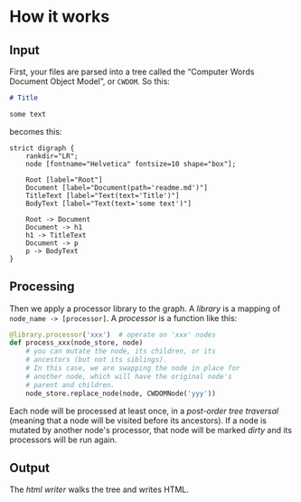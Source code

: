 # How it works

## Input

First, your files are parsed into a tree called the “Computer Words Document
Object Model”, or `CWDOM`. So this:

```markdown filename=readme.md
# Title

some text
```

becomes this:

```graphviz-dot-convert
strict digraph {
    rankdir="LR";
    node [fontname="Helvetica" fontsize=10 shape="box"];

    Root [label="Root"]
    Document [label="Document(path='readme.md')"]
    TitleText [label="Text(text='Title')"]
    BodyText [label="Text(text='some text')"]

    Root -> Document
    Document -> h1
    h1 -> TitleText
    Document -> p
    p -> BodyText
}
```

## Processing

Then we apply a processor library to the graph. A *library* is a mapping of
`node_name -> [processor]`. A *processor* is a function like this:

```python
@library.processor('xxx')  # operate on 'xxx' nodes
def process_xxx(node_store, node)
    # you can mutate the node, its children, or its
    # ancestors (but not its siblings).
    # In this case, we are swapping the node in place for
    # another node, which will have the original node's
    # parent and children.
    node_store.replace_node(node, CWDOMNode('yyy'))
```

Each node will be processed at least once, in a *post-order tree traversal*
(meaning that a node will be visited before its ancestors). If a node is
mutated by another node's processor, that node will be marked *dirty* and
its processors will be run again.

## Output

The *html writer* walks the tree and writes HTML.
